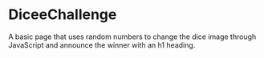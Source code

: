 # DiceeChallenge

A basic page that uses random numbers to change the dice image through JavaScript
and announce the winner with an h1 heading.
